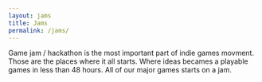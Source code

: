 ```yaml
---
layout: jams
title: Jams
permalink: /jams/
---
```


Game jam / hackathon is the most important part of indie games movment. Those are the places where it all starts. Where ideas becames a playable games in less than 48 hours. All of our major games starts on a jam.
